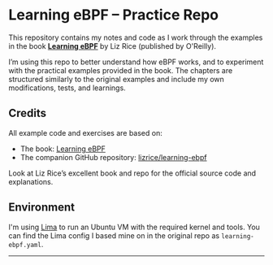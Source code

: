 # Learning eBPF – Practice Repo

This repository contains my notes and code as I work through the examples in the book **[Learning eBPF](https://www.oreilly.com/library/view/learning-ebpf/9781098135101/)** by Liz Rice (published by O'Reilly).

I’m using this repo to better understand how eBPF works, and to experiment with the practical examples provided in the book. The chapters are structured similarly to the original examples and include my own modifications, tests, and learnings.

##  Credits

All example code and exercises are based on:

- The book: [Learning eBPF](https://www.oreilly.com/library/view/learning-ebpf/9781098135101/)
- The companion GitHub repository: [lizrice/learning-ebpf](https://github.com/lizrice/learning-ebpf)

Look at Liz Rice’s excellent book and repo for the official source code and explanations.

## Environment

I'm using [Lima](https://github.com/lima-vm/lima) to run an Ubuntu VM with the required kernel and tools. You can find the Lima config I based mine on in the original repo as `learning-ebpf.yaml`.

---

